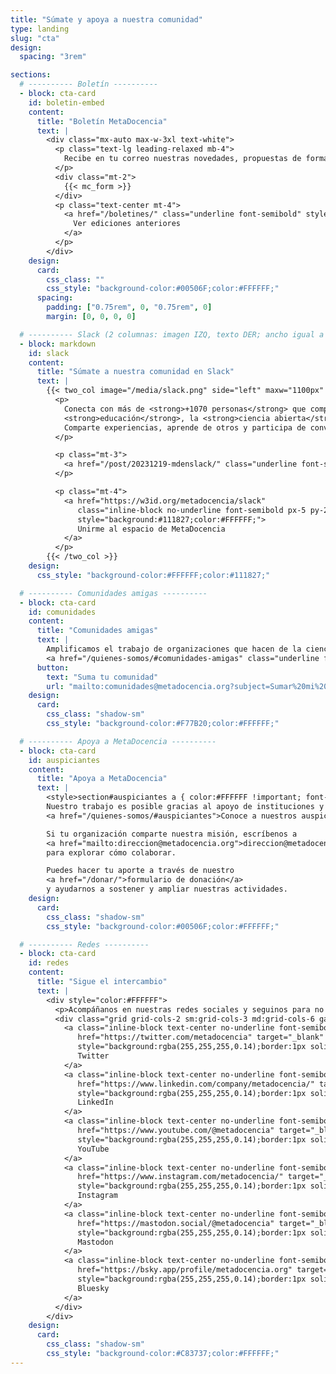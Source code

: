 ```yaml
---
title: "Súmate y apoya a nuestra comunidad"
type: landing
slug: "cta"
design:
  spacing: "3rem"

sections:
  # ---------- Boletín ----------
  - block: cta-card
    id: boletin-embed
    content:
      title: "Boletín MetaDocencia"
      text: |
        <div class="mx-auto max-w-3xl text-white">
          <p class="text-lg leading-relaxed mb-4">
            Recibe en tu correo nuestras novedades, propuestas de formación, oportunidades y eventos de interés.
          </p>
          <div class="mt-2">
            {{< mc_form >}}
          </div>
          <p class="text-center mt-4">
            <a href="/boletines/" class="underline font-semibold" style="color:#FFFFFF">
              Ver ediciones anteriores
            </a>
          </p>
        </div>
    design:
      card:
        css_class: ""
        css_style: "background-color:#00506F;color:#FFFFFF;"
      spacing:
        padding: ["0.75rem", 0, "0.75rem", 0]
        margin: [0, 0, 0, 0]

  # ---------- Slack (2 columnas: imagen IZQ, texto DER; ancho igual a cta-card) ----------
  - block: markdown
    id: slack
    content:
      title: "Súmate a nuestra comunidad en Slack"
      text: |
        {{< two_col image="/media/slack.png" side="left" maxw="1100px" px="clamp(0.75rem,3vw,1.5rem)" gap="clamp(1rem,3vw,2rem)" imgw="380px" alt="Slack de MetaDocencia" >}}
          <p>
            Conecta con más de <strong>+1070 personas</strong> que comparten interés por la
            <strong>educación</strong>, la <strong>ciencia abierta</strong> y la <strong>colaboración</strong>.
            Comparte experiencias, aprende de otros y participa de conversaciones que inspiran nuevas ideas.
          </p>

          <p class="mt-3">
            <a href="/post/20231219-mdenslack/" class="underline font-semibold">Qué es y cómo sumarme</a>
          </p>

          <p class="mt-4">
            <a href="https://w3id.org/metadocencia/slack"
               class="inline-block no-underline font-semibold px-5 py-2 rounded-md"
               style="background:#111827;color:#FFFFFF;">
               Unirme al espacio de MetaDocencia
            </a>
          </p>
        {{< /two_col >}}
    design:
      css_style: "background-color:#FFFFFF;color:#111827;"

  # ---------- Comunidades amigas ----------
  - block: cta-card
    id: comunidades
    content:
      title: "Comunidades amigas"
      text: |
        Amplificamos el trabajo de organizaciones que hacen de la ciencia abierta un esfuerzo global, colectivo y comunitario.  
        <a href="/quienes-somos/#comunidades-amigas" class="underline font-semibold" style="color:#FFFFFF">Conoce la red de comunidades</a>
      button:
        text: "Suma tu comunidad"
        url: "mailto:comunidades@metadocencia.org?subject=Sumar%20mi%20comunidad"
    design:
      card:
        css_class: "shadow-sm"
        css_style: "background-color:#F77B20;color:#FFFFFF;"

  # ---------- Apoya a MetaDocencia ----------
  - block: cta-card
    id: auspiciantes
    content:
      title: "Apoya a MetaDocencia"
      text: |
        <style>section#auspiciantes a { color:#FFFFFF !important; font-weight:600; text-decoration: underline; }</style>
        Nuestro trabajo es posible gracias al apoyo de instituciones y organizaciones que comparten nuestra misión.  
        <a href="/quienes-somos/#auspiciantes">Conoce a nuestros auspiciantes</a>

        Si tu organización comparte nuestra misión, escríbenos a
        <a href="mailto:direccion@metadocencia.org">direccion@metadocencia.org</a>
        para explorar cómo colaborar.

        Puedes hacer tu aporte a través de nuestro
        <a href="/donar/">formulario de donación</a>
        y ayudarnos a sostener y ampliar nuestras actividades.
    design:
      card:
        css_class: "shadow-sm"
        css_style: "background-color:#00506F;color:#FFFFFF;"

  # ---------- Redes ----------
  - block: cta-card
    id: redes
    content:
      title: "Sigue el intercambio"
      text: |
        <div style="color:#FFFFFF">
          <p>Acompáñanos en nuestras redes sociales y seguinos para no perderte novedades, debates y recursos: <strong style="color:#FFFFFF">@metadocencia</strong></p>
          <div class="grid grid-cols-2 sm:grid-cols-3 md:grid-cols-6 gap-3 mt-3">
            <a class="inline-block text-center no-underline font-semibold px-3 py-2 rounded-full"
               href="https://twitter.com/metadocencia" target="_blank" rel="noopener"
               style="background:rgba(255,255,255,0.14);border:1px solid rgba(255,255,255,0.35);color:#FFFFFF;">
               Twitter
            </a>
            <a class="inline-block text-center no-underline font-semibold px-3 py-2 rounded-full"
               href="https://www.linkedin.com/company/metadocencia/" target="_blank" rel="noopener"
               style="background:rgba(255,255,255,0.14);border:1px solid rgba(255,255,255,0.35);color:#FFFFFF;">
               LinkedIn
            </a>
            <a class="inline-block text-center no-underline font-semibold px-3 py-2 rounded-full"
               href="https://www.youtube.com/@metadocencia" target="_blank" rel="noopener"
               style="background:rgba(255,255,255,0.14);border:1px solid rgba(255,255,255,0.35);color:#FFFFFF;">
               YouTube
            </a>
            <a class="inline-block text-center no-underline font-semibold px-3 py-2 rounded-full"
               href="https://www.instagram.com/metadocencia/" target="_blank" rel="noopener"
               style="background:rgba(255,255,255,0.14);border:1px solid rgba(255,255,255,0.35);color:#FFFFFF;">
               Instagram
            </a>
            <a class="inline-block text-center no-underline font-semibold px-3 py-2 rounded-full"
               href="https://mastodon.social/@metadocencia" target="_blank" rel="me noopener"
               style="background:rgba(255,255,255,0.14);border:1px solid rgba(255,255,255,0.35);color:#FFFFFF;">
               Mastodon
            </a>
            <a class="inline-block text-center no-underline font-semibold px-3 py-2 rounded-full"
               href="https://bsky.app/profile/metadocencia.org" target="_blank" rel="noopener"
               style="background:rgba(255,255,255,0.14);border:1px solid rgba(255,255,255,0.35);color:#FFFFFF;">
               Bluesky
            </a>
          </div>
        </div>
    design:
      card:
        css_class: "shadow-sm"
        css_style: "background-color:#C83737;color:#FFFFFF;"
---
```

